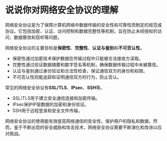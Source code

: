 # 说说你对网络安全协议的理解

网络安全协议是为了保障计算机网络中数据传输的安全性和可靠性而制定的规范或协议。它包括加密、认证、访问控制和数据完整性等机制，旨在防止未经授权的访问、数据篡改和窃听等问题。

网络安全协议的主要目标是**保密性**、**完整性**、**认证与鉴别**和**不可否认性**。

+ 保密性通过加密技术保护数据在传输过程中只能被合法接收方读取。
+ 完整性通过验证数据摘要和数字签名等机制，确保数据传输过程中未被篡改。
+ 认证与鉴别通过身份验证和合法性检查，保证通信双方的身份和权限。
+ 不可否认性则能追踪和证明通信双方的行为，防止否认。

常见的网络安全协议有**SSL/TLS**、**IPsec**、**SSH**等。

+ SSL/TLS用于建立安全通信连接和加密传输。
+ IPsec保护IP层数据的加密和身份验证。
+ SSH用于远程登录和安全文件传输。

网络安全协议的使用能有效提高网络通信的安全性，保护用户的隐私和数据。然而，鉴于不断出现的安全威胁和攻击技术，网络安全协议需要不断演化和改进以应对挑战。


